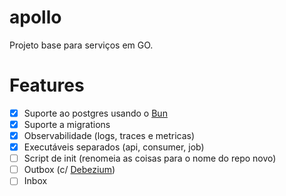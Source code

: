 # apollo

Projeto base para serviços em GO.

# Features

- [x] Suporte ao postgres usando o [Bun](https://bun.uptrace.dev/)
- [x] Suporte a migrations
- [x] Observabilidade (logs, traces e metricas)
- [x] Executáveis separados (api, consumer, job)
- [ ] Script de init (renomeia as coisas para o nome do repo novo)
- [ ] Outbox (c/ [Debezium](https://debezium.io))
- [ ] Inbox
